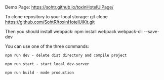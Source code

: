 Demo Page: https://sohtr.github.io/toxinHotelUiPage/

To clone repository to your local storage: 
    git clone https://github.com/SohtR/toxinHotelUiKit.git

Then you should install webpack: npm install webpack webpack-cli --save-dev

You can use one of the three commands:

    npm run dev - delete dist directory and compile project

    npm run start - start local dev-server

    npm run build - mode production
